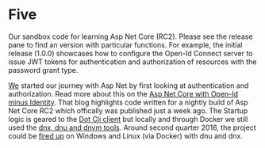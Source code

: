 # Five
Our sandbox code for learning Asp Net Core (RC2).  Please see the release pane to find an version with particular functions.  For example, the initial release (1.0.0) showcases how to configure the Open-Id Connect server to issue JWT tokens for authentication and authorization of resources with the password grant type.

[We](http://www.connection.se/) started our journey with Asp Net by first looking at authentication and authorization.  Read more about this on the [Asp Net Core with Open-Id minus Identity](https://medium.com/@matthew47671280/asp-net-core-with-open-id-minus-identity-5d4ad615019d#.n3warlobq).  That blog highlights code written for a nightly build of Asp Net Core RC2 which offically was published just a week ago.  The Startup logic is geared to the [Dot Cli client](https://www.microsoft.com/net/core) but locally and through Docker we still used the [dnx, dnu and dnvm tools](http://johnatten.com/2015/05/17/dnvm-dnx-and-dnu-understanding-the-asp-net-5-runtime-options/).  Around second quarter 2016, the project could be [fired up](https://github.com/SwedishConneciton/Five/wiki/Execute-locally) on Windows and Linux (via Docker) with dnu and dnx.
